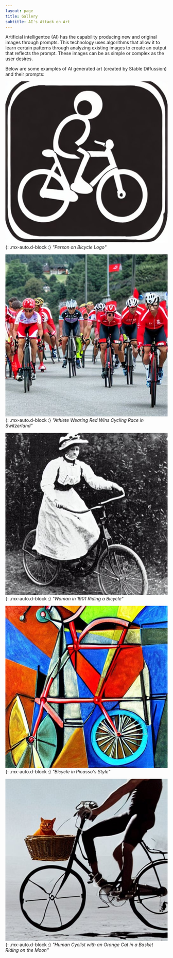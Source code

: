 ```yaml
---
layout: page
title: Gallery
subtitle: AI's Attack on Art
---
```


Artificial intelligentce (AI) has the capability producing new and original images through prompts. This technology uses algorithms that allow it to learn certain patterns through analyzing existing images to create an output that reflects the prompt. These images can be as simple or complex as the user desires.

Below are some examples of AI generated art (created by Stable Diffussion) and their prompts:

![Person on Bicycle Logo](images/poblogo.jpeg){: .mx-auto.d-block :}
 _"Person on Bicycle Logo"_

![thlete Wearing Red Wins Cycling Race in Switzerland](images/race.jpeg){: .mx-auto.d-block :}
_"Athlete Wearing Red Wins Cycling Race in Switzerland"_

![Woman in 1901 Riding a Bicycle](images/womanbike.jpeg){: .mx-auto.d-block :}
_"Woman in 1901 Riding a Bicycle"_

![Bicycle in Picasso's Style](images/picasso.jpeg){: .mx-auto.d-block :}
_"Bicycle in Picasso's Style"_

![Human Cyclist with an Orange Cat in a Basket Riding on the Moon](images/cat.jpeg){: .mx-auto.d-block :}
_"Human Cyclist with an Orange Cat in a Basket Riding on the Moon"_
